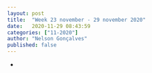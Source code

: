 ```yaml
---
layout: post
title:  "Week 23 november - 29 november 2020"
date:   2020-11-29 08:43:59
categories: ["11-2020"]
author: "Nelson Gonçalves"
published: false
---
```


* 

